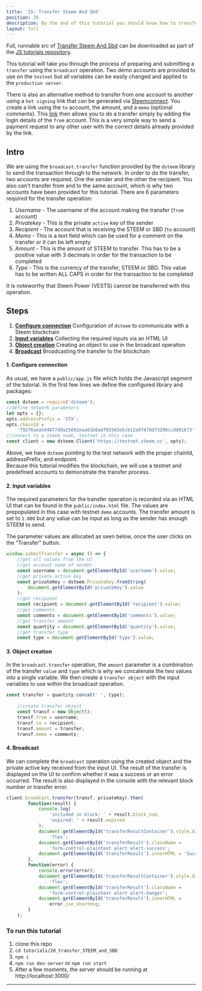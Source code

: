 ```yaml
---
title: 'JS: Transfer Steem And Sbd'
position: 20
description: By the end of this tutorial you should know how to transfer both STEEM and SBD from one account to another
layout: full
---              
```

<span class="fa-pull-left top-of-tutorial-repo-link"><span class="first-word">Full</span>, runnable src of [Transfer Steem And Sbd](https://github.com/steemit/devportal-tutorials-js/tree/master/tutorials/20_transfer_steem_and_sbd) can be downloaded as part of the [JS tutorials repository](https://github.com/steemit/devportal-tutorials-js).</span>
<br>



This tutorial will take you through the process of preparing and submitting a `transfer` using the `broadcast` operation. Two demo accounts are provided to use on the `testnet` but all variables can be easily changed and applied to the `production server`.

There is also an alternative method to transfer from one account to another using a `hot signing` link that can be generated via [Steemconnect](https://steemconnect.com/sign/). You create a link using the `to` account, the amount, and a `memo` (optional comments). This [link](https://steemconnect.com/sign/transfer?to=steemitblog&amount=1.000%20STEEM) then allows you to do a transfer simply by adding the login details of the `from` account. This is a very simple way to send a payment request to any other user with the correct details already provided by the link.

## Intro

We are using the `broadcast.transfer` function provided by the `dsteem` library to send the transaction through to the network. In order to do the transfer, two accounts are required. One the sender and the other the recipient. You also can't transfer from and to the same account, which is why two accounts have been provided for this tutorial. There are 6 parameters required for the transfer operation:

 1. _Username_ - The username of the account making the transfer (`from` account)
 2. _Privatekey_ - This is the private `active` key of the sender
 3. _Recipient_ - The account that is receiving the STEEM or SBD (`to` account)
 4. _Memo_ - This is a text field which can be used for a comment on the transfer or it can be left empty
 5. _Amount_ - This is the amount of STEEM to transfer. This has to be a positive value with 3 decimals in order for the transaction to be completed
 6. _Type_ - This is the currency of the transfer, STEEM or SBD. This value has to be written ALL CAPS in order for the transaction to be completed

It is noteworthy that Steem Power (VESTS) cannot be transferred with this operation.

## Steps

1.  [**Configure connection**](#connection) Configuration of `dsteem` to communicate with a Steem blockchain
2.  [**Input variables**](#input) Collecting the required inputs via an HTML UI
3.  [**Object creation**](#object) Creating an object to use in the broadcast operation
4.  [**Broadcast**](#broadcast) Broadcasting the transfer to the blockchain

#### 1. Configure connection<a name="connection"></a>

As usual, we have a `public/app.js` file which holds the Javascript segment of the tutorial. In the first few lines we define the configured library and packages:

```javascript
const dsteem = require('dsteem');
//define network parameters
let opts = {};
opts.addressPrefix = 'STX';
opts.chainId =
    '79276aea5d4877d9a25892eaa01b0adf019d3e5cb12a97478df3298ccdd01673';
//connect to a steem node, testnet in this case
const client = new dsteem.Client('https://testnet.steem.vc', opts);
```

Above, we have `dsteem` pointing to the test network with the proper chainId, addressPrefix, and endpoint.  
Because this tutorial modifies the blockchain, we will use a testnet and predefined accounts to demonstrate the transfer process.

#### 2. Input variables<a name="input"></a>

The required parameters for the transfer operation is recorded via an HTML UI that can be found in the `public/index.html` file. The values are prepopulated in this case with testnet `demo` accounts. The transfer amount is set to `1.000` but any value can be input as long as the sender has enough STEEM to send.

The parameter values are allocated as seen below, once the user clicks on the "Transfer" button.

```javascript
window.submitTransfer = async () => {
    //get all values from the UI
    //get account name of sender
    const username = document.getElementById('username').value;
    //get private active key
    const privateKey = dsteem.PrivateKey.fromString(
        document.getElementById('privateKey').value
    );
    //get recipient
    const recipient = document.getElementById('recipient').value;
    //get comments
    const comments = document.getElementById('comments').value;
    //get transfer amount
    const quantity = document.getElementById('quantity').value;
    //get transfer type
    const type = document.getElementById('type').value;
```

#### 3. Object creation<a name="object"></a>

In the `broadcast.transfer` operation, the `amount` parameter is a combination of the transfer `value` and `type` which is why we concatenate the two values into a single variable. We then create a `transfer object` with the input variables to use within the broadcast operation.

```javascript
const transfer = quantity.concat(' ', type);
    
    //create transfer object
    const transf = new Object();
    transf.from = username;
    transf.to = recipient;
    transf.amount = transfer;
    transf.memo = comments;
```

#### 4. Broadcast<a name="broadcast"></a>

We can complete the `broadcast` operation using the created object and the private active key received from the input UI. The result of the transfer is displayed on the UI to confirm whether it was a success or an error occurred. The result is also displayed in the console with the relevant block number or transfer error.

```javascript
client.broadcast.transfer(transf, privateKey).then(
        function(result) {
            console.log(
                'included in block: ' + result.block_num,
                'expired: ' + result.expired
            );
            document.getElementById('transferResultContainer').style.display =
                'flex';
            document.getElementById('transferResult').className =
                'form-control-plaintext alert alert-success';
            document.getElementById('transferResult').innerHTML = 'Success';
        },
        function(error) {
            console.error(error);
            document.getElementById('transferResultContainer').style.display =
                'flex';
            document.getElementById('transferResult').className =
                'form-control-plaintext alert alert-danger';
            document.getElementById('transferResult').innerHTML =
                error.jse_shortmsg;
        }
    );
```

### To run this tutorial

 1. clone this repo
 2. `cd tutorials/20_transfer_STEEM_and_SBD`
 3. `npm i`
 4. `npm run dev-server` or `npm run start`
 5. After a few moments, the server should be running at http://localhost:3000/

---
